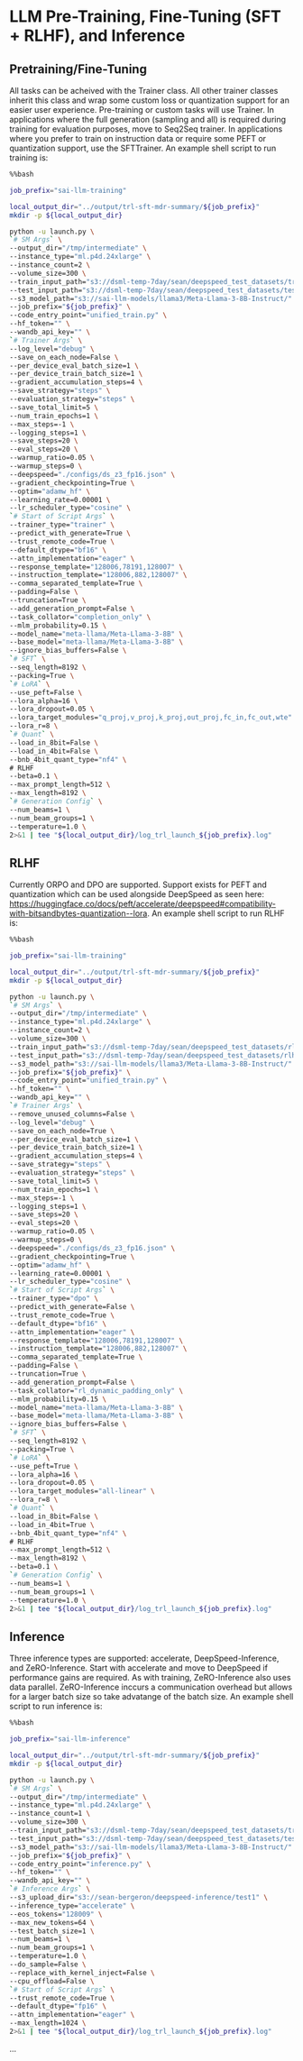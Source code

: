 
# LLM Pre-Training, Fine-Tuning (SFT + RLHF), and Inference

## Pretraining/Fine-Tuning

All tasks can be acheived with the Trainer class. All other trainer classes inherit this class and wrap some custom loss or quantization support for an easier user experience. Pre-training or custom tasks will use Trainer. In applications where the full generation (sampling and all) is required during training for evaluation purposes, move to Seq2Seq trainer. In applications where you prefer to train on instruction data or require some PEFT or quantization support, use the SFTTrainer. An example shell script to run training is:

```bash
%%bash

job_prefix="sai-llm-training"

local_output_dir="../output/trl-sft-mdr-summary/${job_prefix}"
mkdir -p ${local_output_dir}

python -u launch.py \
`# SM Args` \
--output_dir="/tmp/intermediate" \
--instance_type="ml.p4d.24xlarge" \
--instance_count=2 \
--volume_size=300 \
--train_input_path="s3://dsml-temp-7day/sean/deepspeed_test_datasets/train" \
--test_input_path="s3://dsml-temp-7day/sean/deepspeed_test_datasets/test" \
--s3_model_path="s3://sai-llm-models/llama3/Meta-Llama-3-8B-Instruct/" \
--job_prefix="${job_prefix}" \
--code_entry_point="unified_train.py" \
--hf_token="" \
--wandb_api_key="" \
`# Trainer Args` \
--log_level="debug" \
--save_on_each_node=False \
--per_device_eval_batch_size=1 \
--per_device_train_batch_size=1 \
--gradient_accumulation_steps=4 \
--save_strategy="steps" \
--evaluation_strategy="steps" \
--save_total_limit=5 \
--num_train_epochs=1 \
--max_steps=-1 \
--logging_steps=1 \
--save_steps=20 \
--eval_steps=20 \
--warmup_ratio=0.05 \
--warmup_steps=0 \
--deepspeed="./configs/ds_z3_fp16.json" \
--gradient_checkpointing=True \
--optim="adamw_hf" \
--learning_rate=0.00001 \
--lr_scheduler_type="cosine" \
`# Start of Script Args` \
--trainer_type="trainer" \
--predict_with_generate=True \
--trust_remote_code=True \
--default_dtype="bf16" \
--attn_implementation="eager" \
--response_template="128006,78191,128007" \
--instruction_template="128006,882,128007" \
--comma_separated_template=True \
--padding=False \
--truncation=True \
--add_generation_prompt=False \
--task_collator="completion_only" \
--mlm_probability=0.15 \
--model_name="meta-llama/Meta-Llama-3-8B" \
--base_model="meta-llama/Meta-Llama-3-8B" \
--ignore_bias_buffers=False \
`# SFT` \
--seq_length=8192 \
--packing=True \
`# LoRA` \
--use_peft=False \
--lora_alpha=16 \
--lora_dropout=0.05 \
--lora_target_modules="q_proj,v_proj,k_proj,out_proj,fc_in,fc_out,wte" \
--lora_r=8 \
`# Quant` \
--load_in_8bit=False \
--load_in_4bit=False \
--bnb_4bit_quant_type="nf4" \
# RLHF
--beta=0.1 \
--max_prompt_length=512 \
--max_length=8192 \
`# Generation Config` \
--num_beams=1 \
--num_beam_groups=1 \
--temperature=1.0 \
2>&1 | tee "${local_output_dir}/log_trl_launch_${job_prefix}.log"
```

## RLHF

Currently ORPO and DPO are supported. Support exists for PEFT and quantization which can be used alongside DeepSpeed as seen here: https://huggingface.co/docs/peft/accelerate/deepspeed#compatibility-with-bitsandbytes-quantization--lora. An example shell script to run RLHF is:

```bash
%%bash

job_prefix="sai-llm-training"

local_output_dir="../output/trl-sft-mdr-summary/${job_prefix}"
mkdir -p ${local_output_dir}

python -u launch.py \
`# SM Args` \
--output_dir="/tmp/intermediate" \
--instance_type="ml.p4d.24xlarge" \
--instance_count=2 \
--volume_size=300 \
--train_input_path="s3://dsml-temp-7day/sean/deepspeed_test_datasets/rlhf/train" \
--test_input_path="s3://dsml-temp-7day/sean/deepspeed_test_datasets/rlhf/test" \
--s3_model_path="s3://sai-llm-models/llama3/Meta-Llama-3-8B-Instruct/" \
--job_prefix="${job_prefix}" \
--code_entry_point="unified_train.py" \
--hf_token="" \
--wandb_api_key="" \
`# Trainer Args` \
--remove_unused_columns=False \
--log_level="debug" \
--save_on_each_node=True \
--per_device_eval_batch_size=1 \
--per_device_train_batch_size=1 \
--gradient_accumulation_steps=4 \
--save_strategy="steps" \
--evaluation_strategy="steps" \
--save_total_limit=5 \
--num_train_epochs=1 \
--max_steps=-1 \
--logging_steps=1 \
--save_steps=20 \
--eval_steps=20 \
--warmup_ratio=0.05 \
--warmup_steps=0 \
--deepspeed="./configs/ds_z3_fp16.json" \
--gradient_checkpointing=True \
--optim="adamw_hf" \
--learning_rate=0.00001 \
--lr_scheduler_type="cosine" \
`# Start of Script Args` \
--trainer_type="dpo" \
--predict_with_generate=False \
--trust_remote_code=True \
--default_dtype="bf16" \
--attn_implementation="eager" \
--response_template="128006,78191,128007" \
--instruction_template="128006,882,128007" \
--comma_separated_template=True \
--padding=False \
--truncation=True \
--add_generation_prompt=False \
--task_collator="rl_dynamic_padding_only" \
--mlm_probability=0.15 \
--model_name="meta-llama/Meta-Llama-3-8B" \
--base_model="meta-llama/Meta-Llama-3-8B" \
--ignore_bias_buffers=False \
`# SFT` \
--seq_length=8192 \
--packing=True \
`# LoRA` \
--use_peft=True \
--lora_alpha=16 \
--lora_dropout=0.05 \
--lora_target_modules="all-linear" \
--lora_r=8 \
`# Quant` \
--load_in_8bit=False \
--load_in_4bit=True \
--bnb_4bit_quant_type="nf4" \
# RLHF
--max_prompt_length=512 \
--max_length=8192 \
--beta=0.1 \
`# Generation Config` \
--num_beams=1 \
--num_beam_groups=1 \
--temperature=1.0 \
2>&1 | tee "${local_output_dir}/log_trl_launch_${job_prefix}.log"
```

## Inference

Three inference types are supported: accelerate, DeepSpeed-Inference, and ZeRO-Inference. Start with accelerate and move to DeepSpeed if performance gains are required. As with training, ZeRO-Inference also uses data parallel. ZeRO-Inference inccurs a communication overhead but allows for a larger batch size so take advatange of the batch size. An example shell script to run inference is:

```bash
%%bash

job_prefix="sai-llm-inference"

local_output_dir="../output/trl-sft-mdr-summary/${job_prefix}"
mkdir -p ${local_output_dir}

python -u launch.py \
`# SM Args` \
--output_dir="/tmp/intermediate" \
--instance_type="ml.p4d.24xlarge" \
--instance_count=1 \
--volume_size=300 \
--train_input_path="s3://dsml-temp-7day/sean/deepspeed_test_datasets/train" \
--test_input_path="s3://dsml-temp-7day/sean/deepspeed_test_datasets/test" \
--s3_model_path="s3://sai-llm-models/llama3/Meta-Llama-3-8B-Instruct/" \
--job_prefix="${job_prefix}" \
--code_entry_point="inference.py" \
--hf_token="" \
--wandb_api_key="" \
`# Inference Args` \
--s3_upload_dir="s3://sean-bergeron/deepspeed-inference/test1" \
--inference_type="accelerate" \
--eos_tokens="128009" \
--max_new_tokens=64 \
--test_batch_size=1 \
--num_beams=1 \
--num_beam_groups=1 \
--temperature=1.0 \
--do_sample=False \
--replace_with_kernel_inject=False \
--cpu_offload=False \
`# Start of Script Args` \
--trust_remote_code=True \
--default_dtype="fp16" \
--attn_implementation="eager" \
--max_length=1024 \
2>&1 | tee "${local_output_dir}/log_trl_launch_${job_prefix}.log"
```
...
